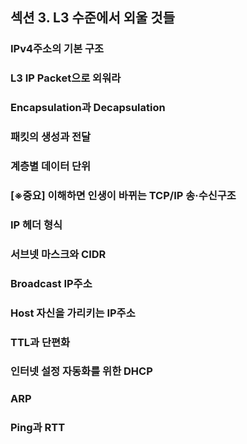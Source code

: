 ## 섹션 3. L3 수준에서 외울 것들

### IPv4주소의 기본 구조

### L3 IP Packet으로 외워라

### Encapsulation과 Decapsulation

### 패킷의 생성과 전달

### 계층별 데이터 단위

### [※중요] 이해하면 인생이 바뀌는 TCP/IP 송·수신구조

### IP 헤더 형식

### 서브넷 마스크와 CIDR

### Broadcast IP주소

### Host 자신을 가리키는 IP주소

### TTL과 단편화

### 인터넷 설정 자동화를 위한 DHCP

### ARP

### Ping과 RTT
